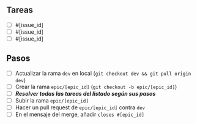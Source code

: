 ## Tareas

- [ ] #[issue_id]
- [ ] #[issue_id]
- [ ] #[issue_id]

## Pasos

- [ ] Actualizar la rama `dev` en local (`git checkout dev && git pull origin dev`)
- [ ] Crear la rama `epic/[epic_id]` (`git checkout -b epic/[epic_id]`)
- [ ] ***Resolver todas las tareas del listado según sus pasos***
- [ ] Subir la rama `epic/[epic_id]`
- [ ] Hacer un pull request de `epic/[epic_id]` contra `dev`
- [ ] En el mensaje del merge, añadir `closes #[epic_id]`
